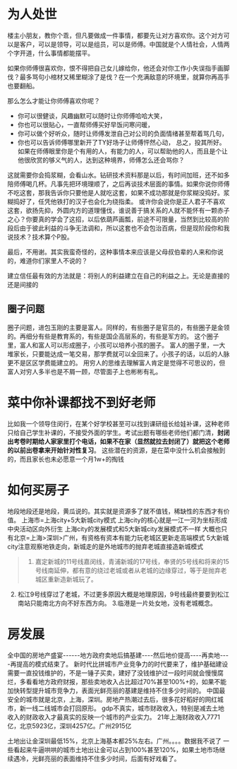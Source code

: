 
# 为人处世
楼主小朋友，教你个乖，但凡要做成一件事情，都要先让对方喜欢你。这个对方可以是客户，可以是领导，可以是组员，可以是师傅。中国就是个人情社会，人情两个字开道，什么事情都能摆平。

如果你师傅很喜欢你，恨不得把自己女儿嫁给你，他还会对你工作小失误指手画脚伐？最多骂句小棺材又稀里糊涂了是伐？在一个充满敌意的环境里，就算你再高手也要翻船。

那么怎么才能让你师傅喜欢你呢？
- 你可以很健谈，风趣幽默可以随时让你师傅哈哈大笑，
- 你也可以很贴心，一直帮师傅买好早饭问寒问暖，
- 你可以做个好听众，随时让师傅发泄自己对公司的负面情绪甚至帮着骂几句，
- 你也可以告诉师傅哪里新开了TY好场子让师傅怦然心动，
总之，投其所好。如果在师傅眼里你是个有用的人，有能力的人，可以帮助他的人，而且是个让他很欣赏的够义气的人，达到这种境界，师傅怎么还会骂你？

这就需要你会捣浆糊，会看山水。钻研技术资料那是以后，有时间加班，还不如多陪师傅喝几杯。凡事先把环境理顺了，之后再谈技术层面的事情。如果你说你师傅不吃这套，那我告诉你只要他是人就吃这套，如果不成功那就是你浆糊没捣好。浆糊捣好了，任凭他铁打的汉子也会化为绕指柔。
或许你会说你是正人君子不喜欢这套，欲扬先抑，外圆内方的道理懂伐，谁说善于搞关系的人就不能怀有一颗赤子之心？你要真的学会了这招，以后依葫芦画瓢，前途不可限量，当然到比较高的阶段后由于彼此利益的斗争无法调和，所以这套也不会包治百病，但是现阶段你和我说技术？技术算个P股。

最后，不用谢。其实我蛮奇怪的，这种事情本来应该是父母叔伯辈的人来和你说的，难道你们家里人不说的？

建立信任最有效的方法就是：将别人的利益建立在自己的利益之上。无论是直接的还是间接的

## 圈子问题
圈子问题，进包玉刚的主要是富人。同样的，有些圈子是官员的，有些圈子是金领的。再细分有些是教育系的，有些是国企高层系的，有些是军方的。
这个圈子里，富人和富人可以形成圈子，小孩可以培养小孩的圈子。
富人的圈子里，一大堆家长，只要能达成一笔交易，那学费就可以全回来了。小孩子的话，以后的人脉更不是区区学费能建立的。
用穷人的思维去理解富人肯定是觉得不可思议的，但富人对穷人多半也是不屑一顾，尽管面子上也彬彬有礼。


# 菜中你补课都找不到好老师
比如我一个领导住闵行，在某个好学校甚至可以找到课研组长给娃补课，这种老师只给自己学生补课的，不接受外面的学生。考试出题有哪些老师他们都门清，**封闭出考卷时期给人家家里打个电话，如果不在家（显然就拉去封闭了）就把这个老师的以前出卷拿来开始针对性复习**。
这些潜在的资源，是在菜中没什么机会接触到的，而且家长也未必愿意一个月1w+的掏钱

# 如何买房子
地段地段还是地段，黄瓜说的。其实就是资源多了就不值钱，稀缺性的东西才有价值。
上海市=上海city+5大新城city模式
上海city的核心就是一江一河为坐标形成中央活动区向外衍生
上海city的发展模式和5大新城city发展模式不一样
大概也只有北京=上海>深圳>广州，有资格有资本有能力玩老城区更新走高端模式
5大新城city注意观察地铁走向，新城走的是外地城市的抛弃老城直接造新城模式
>1. 嘉定新城的11号线嘉闵线，青浦新城的17号线，奉贤的5号线和将来的15号线南延伸，都有意的绕过老城或者从老城的边缘穿过，等于是抛弃老城区重新造新城玩了。
2. 松江9号线穿过了老城，不过更多原因大概是地理原因，9号线最终要要到松江南站只能南北方向不好东西方向。
3.临港是一片处女地，没有老城概念。

# 房发展
全中国的房地产盛宴------地方政府卖地后搞基建----然后地价提高----再卖地----再提高的模式结束了。
新时代比拼城市产业竞争力的时代要来了，维护基础建设需要一直投钱维护的，不是一锤子买卖，建好了没钱维护过一段时间就会慢慢腐烂，多看看地方政府财报，那些卖地收入占比超过70%甚至100%+的，如果不能加快转型提升城市竞争力，表面光鲜亮丽的基建是维持不住多少时间的。
中国最安全的城市就是北京，上海，深圳。房地产热潮过去后，很多花好稻好的网红城市，新一线二线城市会打回原形。
gdp不真实，城市财政收入，特别是减去土地收入的财政收入才最真实的反映一个城市的产业实力。
21年上海财政收入7771亿，北京5923亿，深圳4257亿。广州2915亿

土地出让金深圳最低15%，北京上海基本都25%左右。广州。。。。数据我不说了
一些看起来牛逼哄哄的城市土地出让金可以占到100%甚至120%，如果土地市场继续遇冷，光鲜亮丽的表面维持不住多少时间，后面有好戏看了。